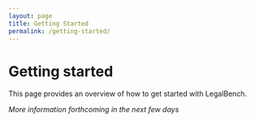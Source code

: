```yaml
---
layout: page
title: Getting Started
permalink: /getting-started/
---
```


# Getting started

This page provides an overview of how to get started with LegalBench.

*More information forthcoming in the next few days*